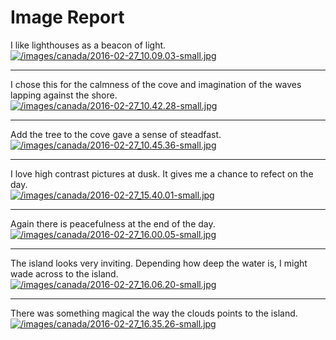 # Image Report
I like lighthouses as a beacon of light. <br/>
[![/images/canada/2016-02-27_10.09.03-small.jpg](/images/canada/2016-02-27_10.09.03-small.jpg)](/images/canada/2016-02-27_10.09.03.jpg)<br/>

***
I chose this for the calmness of the cove and imagination 
of the waves lapping against the shore.<br/>
[![/images/canada/2016-02-27_10.42.28-small.jpg](/images/canada/2016-02-27_10.42.28-small.jpg)](/images/canada/2016-02-27_10.42.28.jpg)<br/>

***
Add the tree to the cove gave a sense of steadfast.<br/>
[![/images/canada/2016-02-27_10.45.36-small.jpg](/images/canada/2016-02-27_10.45.36-small.jpg)](/images/canada/2016-02-27_10.45.36.jpg)<br/>

***
I love high contrast pictures at dusk. It gives me a
chance to refect on the day.<br/>
[![/images/canada/2016-02-27_15.40.01-small.jpg](/images/canada/2016-02-27_15.40.01-small.jpg)](/images/canada/2016-02-27_15.40.01.jpg)<br/>

***
Again there is peacefulness at the end of the day.<br/>
[![/images/canada/2016-02-27_16.00.05-small.jpg](/images/canada/2016-02-27_16.00.05-small.jpg)](/images/canada/2016-02-27_16.00.05.jpg)<br/>

***
The island looks very inviting. Depending how deep the 
water is, I might wade across to the island.<br/>
[![/images/canada/2016-02-27_16.06.20-small.jpg](/images/canada/2016-02-27_16.06.20-small.jpg)](/images/canada/2016-02-27_16.06.20.jpg)<br/>

***
There was something magical the way the clouds points to the 
island.<br/>
[![/images/canada/2016-02-27_16.35.26-small.jpg](/images/canada/2016-02-27_16.35.26-small.jpg)](/images/canada/2016-02-27_16.35.26.jpg)<br/>

